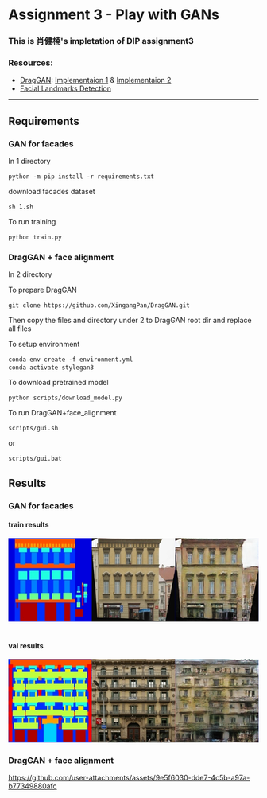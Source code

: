 # Assignment 3 - Play with GANs

### This is 肖健楠's impletation of DIP assignment3

### Resources:
- [DragGAN](https://vcai.mpi-inf.mpg.de/projects/DragGAN/): [Implementaion 1](https://github.com/XingangPan/DragGAN) & [Implementaion 2](https://github.com/OpenGVLab/DragGAN)
- [Facial Landmarks Detection](https://github.com/1adrianb/face-alignment)

---
## Requirements

### GAN for facades

In 1 directory

```setup
python -m pip install -r requirements.txt
```

download facades dataset

```dataset
sh 1.sh
```

To run training

```train
python train.py
```

### DragGAN + face alignment
In 2 directory

To prepare DragGAN

```DragGAN
git clone https://github.com/XingangPan/DragGAN.git
```

Then copy the files and directory under 2 to DragGAN root dir and replace all files

To setup environment

```env
conda env create -f environment.yml
conda activate stylegan3
```

To download pretrained model

```
python scripts/download_model.py
```

To run DragGAN+face_alignment

```run
scripts/gui.sh
```
or
```
scripts/gui.bat
```

## Results

### GAN for facades
#### train results
![image](1/train.png)  

#### val results
![image](1/val.png)

### DragGAN + face alignment


https://github.com/user-attachments/assets/9e5f6030-dde7-4c5b-a97a-b77349880afc




